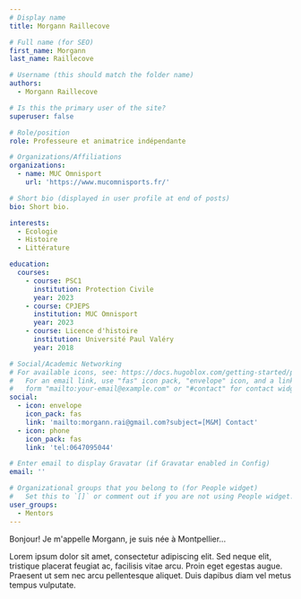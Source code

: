 ```yaml
---
# Display name
title: Morgann Raillecove

# Full name (for SEO)
first_name: Morgann
last_name: Raillecove

# Username (this should match the folder name)
authors:
  - Morgann Raillecove

# Is this the primary user of the site?
superuser: false

# Role/position
role: Professeure et animatrice indépendante

# Organizations/Affiliations
organizations:
  - name: MUC Omnisport
    url: 'https://www.mucomnisports.fr/'

# Short bio (displayed in user profile at end of posts)
bio: Short bio.

interests:
  - Ecologie
  - Histoire
  - Littérature

education:
  courses:
    - course: PSC1
      institution: Protection Civile
      year: 2023
    - course: CPJEPS
      institution: MUC Omnisport
      year: 2023
    - course: Licence d'histoire
      institution: Université Paul Valéry
      year: 2018

# Social/Academic Networking
# For available icons, see: https://docs.hugoblox.com/getting-started/page-builder/#icons
#   For an email link, use "fas" icon pack, "envelope" icon, and a link in the
#   form "mailto:your-email@example.com" or "#contact" for contact widget.
social:
  - icon: envelope
    icon_pack: fas
    link: 'mailto:morgann.rai@gmail.com?subject=[M&M] Contact'
  - icon: phone
    icon_pack: fas
    link: 'tel:0647095044'

# Enter email to display Gravatar (if Gravatar enabled in Config)
email: ''

# Organizational groups that you belong to (for People widget)
#   Set this to `[]` or comment out if you are not using People widget.
user_groups:
  - Mentors
---
```


Bonjour! Je m'appelle Morgann, je suis née à Montpellier...

Lorem ipsum dolor sit amet, consectetur adipiscing elit. Sed neque elit, tristique placerat feugiat ac, facilisis vitae arcu. Proin eget egestas augue. Praesent ut sem nec arcu pellentesque aliquet. Duis dapibus diam vel metus tempus vulputate.